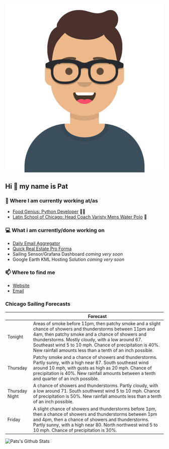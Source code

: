 [![Social banner for p-j-falconer](https://raw.githubusercontent.com/P-J-FALCONER/P-J-FALCONER/master/assets/avataaars.svg)](https://patfalconer.com/)
## Hi :wave: my name is Pat

### 💼 Where I am currently working at/as
- [Food Genius: Python Developer](https://getfoodgenius.com/) 🍔🐍
- [Latin School of Chicago: Head Coach Varisty Mens Water Polo](https://www.latinschool.org/) 🤽


### 💻 What i am currently/done working on
 - [Daily Email Aggregator](https://github.com/P-J-FALCONER/dott_daily_mail)
 - [Quick Real Estate Pro Forma](https://github.com/P-J-FALCONER/henry)
 - Sailing Sensor/Grafana Dashboard *coming very soon*
 - Google Earth KML Hosting Solution *coming very soon*

### 📫 Where to find me
 - [Website](https://patfalconer.com/)
 - [Email](mailto:patrick.j.falconer@gmail.com)


### Chicago Sailing Forecasts
|   | Forecast  |
|---|---|
| Tonight | Areas of smoke before 11pm, then patchy smoke and a slight chance of showers and thunderstorms between 11pm and 4am, then patchy smoke and a chance of showers and thunderstorms. Mostly cloudy, with a low around 67. Southeast wind 5 to 10 mph. Chance of precipitation is 40%. New rainfall amounts less than a tenth of an inch possible. |
| Thursday | Patchy smoke and a chance of showers and thunderstorms. Partly sunny, with a high near 87. South southeast wind around 10 mph, with gusts as high as 20 mph. Chance of precipitation is 40%. New rainfall amounts between a tenth and quarter of an inch possible. |
| Thursday Night | A chance of showers and thunderstorms. Partly cloudy, with a low around 71. South southwest wind 5 to 10 mph. Chance of precipitation is 50%. New rainfall amounts less than a tenth of an inch possible. |
| Friday | A slight chance of showers and thunderstorms before 1pm, then a chance of showers and thunderstorms between 1pm and 4pm, then a chance of showers and thunderstorms. Partly sunny, with a high near 80. North northwest wind 5 to 10 mph. Chance of precipitation is 30%. |

![Pats's Github Stats](https://github-readme-stats.vercel.app/api?username=p-j-falconer&show_icons=true&theme=radical)
